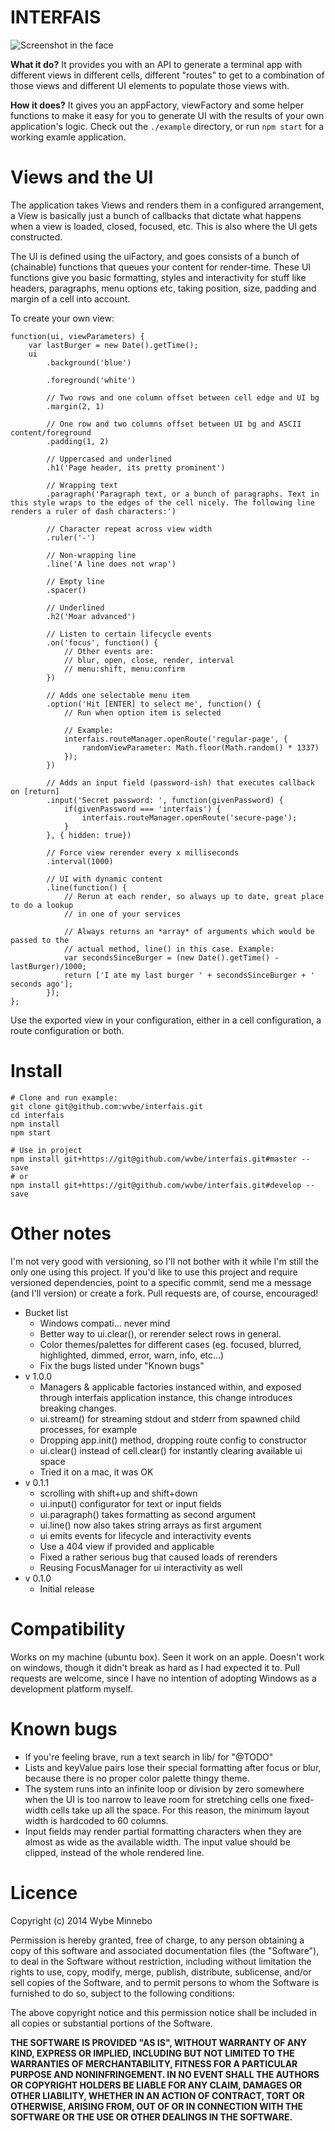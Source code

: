 # INTERFAIS

![Screenshot in the face](./screenshot.gif)

__What it do?__ It provides you with an API to generate a terminal app with different views in different cells, different "routes" to get to a combination of those views and different UI elements to populate those views with.

__How it does?__ It gives you an appFactory, viewFactory and some helper functions to make it easy for you to generate UI with the results of your own application's logic. Check out the `./example` directory, or run `npm start` for a working examle application.

# Views and the UI
The application takes Views and renders them in a configured arrangement, a View is basically just a bunch of callbacks that dictate what happens when a view is loaded, closed, focused, etc. This is also where the UI gets constructed.

The UI is defined using the uiFactory, and goes consists of a bunch of (chainable) functions that queues your content for render-time. These UI functions give you basic formatting, styles and interactivity for stuff like headers, paragraphs, menu options etc, taking position, size, padding and margin of a cell into account.

To create your own view:

```
function(ui, viewParameters) {
    var lastBurger = new Date().getTime();
    ui
        .background('blue')
        
        .foreground('white')
        
        // Two rows and one column offset between cell edge and UI bg
        .margin(2, 1)
        
        // One row and two columns offset between UI bg and ASCII content/foreground
        .padding(1, 2)
        
        // Uppercased and underlined
        .h1('Page header, its pretty prominent')
        
        // Wrapping text
        .paragraph('Paragraph text, or a bunch of paragraphs. Text in this style wraps to the edges of the cell nicely. The following line renders a ruler of dash characters:')
        
        // Character repeat across view width
        .ruler('-')
        
        // Non-wrapping line
        .line('A line does not wrap')
        
        // Empty line
        .spacer()
        
        // Underlined
        .h2('Moar advanced')
        
        // Listen to certain lifecycle events
        .on('focus', function() {
            // Other events are:
            // blur, open, close, render, interval
            // menu:shift, menu:confirm
        })
        
        // Adds one selectable menu item
        .option('Hit [ENTER] to select me', function() {
            // Run when option item is selected
            
            // Example:
            interfais.routeManager.openRoute('regular-page', {
            	randomViewParameter: Math.floor(Math.random() * 1337)
            });
        })

        // Adds an input field (password-ish) that executes callback on [return]
        .input('Secret password: ', function(givenPassword) {
            if(givenPassword === 'interfais') {
            	interfais.routeManager.openRoute('secure-page');
            }
        }, { hidden: true})

        // Force view rerender every x milliseconds
        .interval(1000)
        
        // UI with dynamic content
        .line(function() {
            // Rerun at each render, so always up to date, great place to do a lookup
            // in one of your services
            
            // Always returns an *array* of arguments which would be passed to the
            // actual method, line() in this case. Example:
            var secondsSinceBurger = (new Date().getTime() - lastBurger)/1000;
            return ['I ate my last burger ' + secondsSinceBurger + ' seconds ago'];
        });
};
```

Use the exported view in your configuration, either in a cell configuration, a route configuration or both.

# Install

```
# Clone and run example:
git clone git@github.com:wvbe/interfais.git
cd interfais
npm install
npm start

# Use in project
npm install git+https://git@github.com/wvbe/interfais.git#master --save
# or
npm install git+https://git@github.com/wvbe/interfais.git#develop --save
```

# Other notes
I'm not very good with versioning, so I'll not bother with it while I'm still the only one using this project. If you'd like to use this project and require versioned dependencies, point to a specific commit, send me a message (and I'll version) or create a fork. Pull requests are, of course, encouraged!

* Bucket list
    * Windows compati... never mind
    * Better way to ui.clear(), or rerender select rows in general.
    * Color themes/palettes for different cases (eg. focused, blurred, highlighted, dimmed, error, warn, info, etc...)
    * Fix the bugs listed under "Known bugs"
* v 1.0.0
    * Managers & applicable factories instanced within, and exposed through interfais application instance, this change introduces breaking changes.
    * ui.stream() for streaming stdout and stderr from spawned child processes, for example
    * Dropping app.init() method, dropping route config to constructor
    * ui.clear() instead of cell.clear() for instantly clearing available ui space
    * Tried it on a mac, it was OK
* v 0.1.1
    * scrolling with shift+up and shift+down
    * ui.input() configurator for text or input fields
    * ui.paragraph() takes formatting as second argument
    * ui.line() now also takes string arrays as first argument
    * ui emits events for lifecycle and interactivity events
    * Use a 404 view if provided and applicable
    * Fixed a rather serious bug that caused loads of rerenders
    * Reusing FocusManager for ui interactivity as well
* v 0.1.0
    * Initial release

# Compatibility
Works on my machine (ubuntu box). Seen it work on an apple. Doesn't work on windows, though it didn't break as hard as I had expected it to. Pull requests are welcome, since I have no intention of adopting Windows as a development platform myself.

# Known bugs
* If you're feeling brave, run a text search in lib/ for "@TODO"
* Lists and keyValue pairs lose their special formatting after focus or blur, because there is no proper color palette thingy theme.
* The system runs into an infinite loop or division by zero somewhere when the UI is too narrow to leave room for stretching cells one fixed-width cells take up all the space. For this reason, the minimum layout width is hardcoded to 60 columns.
* Input fields may render partial formatting characters when they are almost as wide as the available width. The input value should be clipped, instead of the whole rendered line.

# Licence
Copyright (c) 2014 Wybe Minnebo

Permission is hereby granted, free of charge, to any person obtaining a copy of this software and associated documentation files (the "Software"), to deal in the Software without restriction, including without limitation the rights to use, copy, modify, merge, publish, distribute, sublicense, and/or sell copies of the Software, and to permit persons to whom the Software is furnished to do so, subject to the following conditions:

The above copyright notice and this permission notice shall be included in all copies or substantial portions of the Software.

__THE SOFTWARE IS PROVIDED "AS IS", WITHOUT WARRANTY OF ANY KIND, EXPRESS OR IMPLIED, INCLUDING BUT NOT LIMITED TO THE WARRANTIES OF MERCHANTABILITY, FITNESS FOR A PARTICULAR PURPOSE AND NONINFRINGEMENT. IN NO EVENT SHALL THE AUTHORS OR COPYRIGHT HOLDERS BE LIABLE FOR ANY CLAIM, DAMAGES OR OTHER LIABILITY, WHETHER IN AN ACTION OF CONTRACT, TORT OR OTHERWISE, ARISING FROM, OUT OF OR IN CONNECTION WITH THE SOFTWARE OR THE USE OR OTHER DEALINGS IN THE SOFTWARE.__